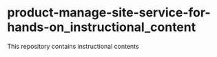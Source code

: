 # product-manage-site-service-for-hands-on_instructional_content
This repository contains instructional contents

